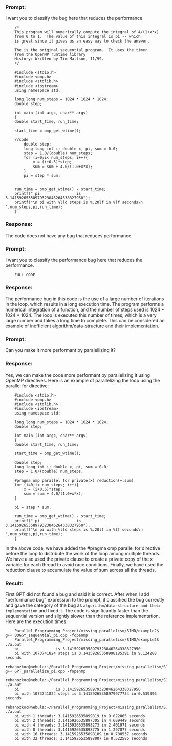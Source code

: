 ### Prompt:

I want you to classify the bug here that reduces the performance.


        /*
        This program will numerically compute the integral of 4/(1+x*x) 
        from 0 to 1.  The value of this integral is pi -- which 
        is great since it gives us an easy way to check the answer.
        
        The is the original sequential program.  It uses the timer
        from the OpenMP runtime library
        History: Written by Tim Mattson, 11/99.
        */

        #include <stdio.h>
        #include <omp.h>
        #include <stdlib.h>
        #include <iostream>
        using namespace std;

        long long num_steps = 1024 * 1024 * 1024;
        double step;

        int main (int argc, char** argv)
        {
        double start_time, run_time;

        start_time = omp_get_wtime();

        //code 
            double step;
            long long int i; double x, pi, sum = 0.0;
            step = 1.0/(double) num_steps;
            for (i=0;i< num_steps; i++){
                x = (i+0.5)*step;
                sum = sum + 4.0/(1.0+x*x);
            }
            pi = step * sum;
            
            
        run_time = omp_get_wtime() - start_time;
        printf(" pi                is 3.14159265358979323846264338327950");
        printf("\n pi with %lld steps is %.20lf in %lf seconds\n ",num_steps,pi,run_time);
        }	  

### Response:

The code does not have any bug that reduces performance.

### Prompt:

I want you to classify the performance bug here that reduces the performance.

        FULL CODE

### Response:

The performance bug in this code is the use of a large number of iterations in the loop, which results in a long execution time. The program performs a numerical integration of a function, and the number of steps used is 1024 * 1024 * 1024. The loop is executed this number of times, which is a very large number and takes a long time to complete. This can be considered an example of inefficient algorithm/data-structure and their implementation.


### Prompt:

Can you make it more performant by paralellizing it?

### Response:

Yes, we can make the code more performant by parallelizing it using OpenMP directives. Here is an example of parallelizing the loop using the parallel for directive:

        #include <stdio.h>
        #include <omp.h>
        #include <stdlib.h>
        #include <iostream>
        using namespace std;

        long long num_steps = 1024 * 1024 * 1024;
        double step;

        int main (int argc, char** argv)
        {
        double start_time, run_time;

        start_time = omp_get_wtime();

        double step;
        long long int i; double x, pi, sum = 0.0;
        step = 1.0/(double) num_steps;

        #pragma omp parallel for private(x) reduction(+:sum)
        for (i=0;i< num_steps; i++){
            x = (i+0.5)*step;
            sum = sum + 4.0/(1.0+x*x);
        }

        pi = step * sum;

        run_time = omp_get_wtime() - start_time;
        printf(" pi                is 3.14159265358979323846264338327950");
        printf("\n pi with %lld steps is %.20lf in %lf seconds\n ",num_steps,pi,run_time);
        }


In the above code, we have added the #pragma omp parallel for directive before the loop to distribute the work of the loop among multiple threads. We have also used the private clause to create a private copy of the x variable for each thread to avoid race conditions. Finally, we have used the reduction clause to accumulate the value of sum across all the threads.

### Result:

First GPT did not found a bug and said it is correct. After when I add "performance bug" expression to the prompt, it classified the bug correctly and gave the category of the bug as `algorithm/data-structure and their implementation` and fixed it. The code is significantly faster than the sequential version and slightly slower than the reference implementation. Here are the execution times:

        Parallel_Programming_Project/missing_parallelism/SIMD/example2$ g++ BUGGY_sequential_pi.cpp -fopenmp
        Parallel_Programming_Project/missing_parallelism/SIMD/example2$ ./a.out 
        pi                is 3.14159265358979323846264338327950
        pi with 1073741824 steps is 3.14159265358998185391 in 9.124288 seconds
        rebahozkoc@nebula:~/Parallel_Programming_Project/missing_parallelism/SIMD/example2_pi$ g++ GPT_parallelize_pi.cpp -fopenmp
        rebahozkoc@nebula:~/Parallel_Programming_Project/missing_parallelism/SIMD/example2_pi$ ./a.out 
        pi                is 3.14159265358979323846264338327950
        pi with 1073741824 steps is 3.14159265358979977734 in 0.539396 seconds
        rebahozkoc@nebula:~/Parallel_Programming_Project/missing_parallelism/SIMD/example2_pi$ ./a.out 
        pi with 1 threads: 3.1415926535899819 in 9.022065 seconds
        pi with 2 threads: 3.1415926535897305 in 4.609449 seconds
        pi with 4 threads: 3.1415926535898273 in 2.401971 seconds
        pi with 8 threads: 3.1415926535898775 in 1.297877 seconds
        pi with 16 threads: 3.1415926535898109 in 0.708537 seconds
        pi with 32 threads: 3.1415926535898007 in 0.522585 seconds
